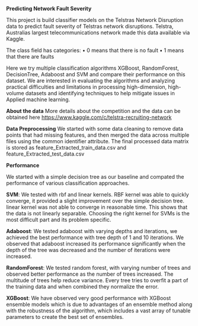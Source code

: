**Predicting Network Fault Severity**

This project is build classifier models on the
Telstras Network Disruption data to predict fault severity of
Telstras network disruptions. Telstra, Australias largest telecommunications
network made this data available via Kaggle.

The class field has categories:
• 0 means that there is no fault
• 1 means that there are faults

Here we try multiple classification algorithms XGBoost, RandomForest,
DecisionTree, Adaboost and SVM and compare their performance
on this dataset.
We are interested in evaluating the algorithms and analyzing practical
difficulties and limitations in processing high-dimension, high-volume datasets
and identifying techniques to help mitigate issues in Applied machine learning.


**About the data**
More details about the competition and the data can be obtained here
https://www.kaggle.com/c/telstra-recruiting-network

**Data Preprocessing**
We started with some data cleaning to remove data points that had missing features, and then merged the data across
multiple files using the common identifier attribute.
The final processed data matrix is stored as feature_Extracted_train_data.csv and feature_Extracted_test_data.csv

**Performance**

We started with a simple decision tree as our baseline and compated the performance of various classification approaches.

**SVM**: We tested with rbf and linear kernels. RBF kernel was able to quickly converge, it provided a slight
improvement over the simple decision tree. linear kernel was not able to converge in reasonable time.
This shows that the data is not linearly separable. Choosing the right kernel for SVMs is the most difficult part and
its problem specific.

**Adaboost**: We tested adaboost with varying depths and iterations, we achieved the best performance with tree
depth of 1 and 10 iterations. We observed that adaboost increased its performance significantly when the depth of
the tree was decreased and the number of iterations were increased.

**RandomForest**: We tested random forest, with varying number of trees and observed better performance as the number of
trees increased. The multitude of trees help reduce variance. Every tree tries to overfit a part of the training data
and when combined they normalize the error.

**XGBoost**: We have observed very good performance with XGBoost ensemble models which is due to advantages of an
ensemble method along with the robustness of the algorithm, which includes a vast array of tunable parameters to
create the best set of ensembles.